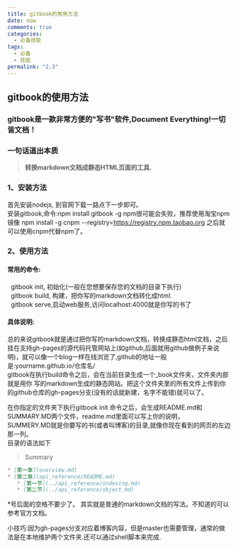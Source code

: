 ```yaml
---
title: gitbook的常用方法
date: now
comments: true
categories:
  - 必备技能
tags:
  - 必备
  - 技能
permalink: "2.3"
---
```


## gitbook的使用方法

### gitbook是一款非常方便的"写书"软件,Document Everything!一切皆文档！  

### 一句话道出本质

>**转换markdown文档成静态HTML页面的工具.**

### 1、安装方法

   首先安装nodejs, 到官网下载一路点下一步即可。  
   安装gitbook,命令:npm install gitbook -g
   npm很可能会失败，推荐使用淘宝npm镜像
   npm install -g cnpm --registry=https://registry.npm.taobao.org
   之后就可以使用cnpm代替npm了。

### 2、使用方法

#### 常用的命令:  

 &nbsp;&nbsp;gitbook init, 初始化(一般在您想要保存您的文档的目录下执行)  
 &nbsp;&nbsp;gitbook build, 构建，把你写的markdown文档转化成html.  
 &nbsp;&nbsp;gitbook serve,启动web服务,访问localhost:4000就是你写的书了  

#### 具体说明:

总的来说gitbook就是通过把你写的markdown文档，转换成静态html文档，之后挂在支持gh-pages的源代码托管网站上(如github,后面就用github做例子来说明)，就可以像一个blog一样在线浏览了,github的地址一般是:yourname.github.io/仓库名/  
gitbook在执行build命令之后，会在当前目录生成一个_book文件夹，文件夹内部就是用你     写的markdown生成的静态网站。把这个文件夹里的所有文件上传到你的github仓库的gh-pages分支(没有的话就新建，名字不能错)就可以了。  

在你指定的文件夹下执行gitbook init 命令之后，会生成README.md和SUMMARY.MD两个文件，readme.md里面可以写上你的说明，  
SUMMERY.MD就是你要写的书(或者叫博客)的目录,就像你现在看到的网页的左边那一列。  
目录的语法如下

> Summary

```md
* [第一章](overview.md)
* [第二章](api_reference/README.md)
   * [第一节](../api_reference/indexing.md)
   * [第二节](../api_reference/object.md)
```

*号后面的空格不要少了。
其实就是普通的markdown文档的写法。不知道的可以参考官方文档。

小技巧:因为gh-pages分支对应着博客内容，但是master也需要管理，通常的做法是在本地维护两个文件夹.还可以通过shell脚本来完成.
